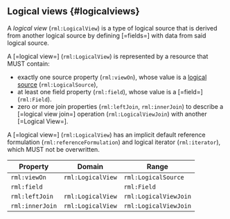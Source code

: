 ## Logical views {#logicalviews}

A <dfn>logical view</dfn> (`rml:LogicalView`) is a type of <!-- TODO link to logical source definition in IO? raise issue -->logical source that is derived from another <!-- TODO core or io, dependent on https://github.com/kg-construct/rml-lv/issues/7 and https://github.com/kg-construct/rml-lv/issues/14-->logical source by defining [=fields=] with data from said <!-- TODO io -->logical source.

A [=logical view=] (`rml:LogicalView`) is represented by a resource that MUST contain:
- exactly one <!-- TODO core or io, dependent on https://github.com/kg-construct/rml-lv/issues/7 and https://github.com/kg-construct/rml-lv/issues/14-->source property (`rml:viewOn`), whose value is a <!-- TODO core or io, dependent on https://github.com/kg-construct/rml-lv/issues/7 and https://github.com/kg-construct/rml-lv/issues/14-->[logical source](https://kg-construct.github.io/rml-io/spec/docs/#source-vocabulary) (`rml:LogicalSource`),
- at least one field property (`rml:field`), whose value is a [=field=] (`rml:Field`).
- zero or more join properties (`rml:leftJoin`, `rml:innerJoin`) to describe a [=logical view join=] operation (`rml:LogicalViewJoin`) with another [=Logical View=].

A [=logical view=] (`rml:LogicalView`) has an implicit default <!-- TODO core or io, dependent on https://github.com/kg-construct/rml-lv/issues/7 and https://github.com/kg-construct/rml-lv/issues/14-->reference formulation (`rml:referenceFormulation`) and logical iterator (`rml:iterator`), which MUST not be overwritten. 

| Property              | Domain             | Range                 |
|-----------------------|--------------------|-----------------------|
| `rml:viewOn` | `rml:LogicalView`  | `rml:LogicalSource`   |
| `rml:field`           |                    | `rml:Field`           |
| `rml:leftJoin`        | `rml:LogicalView`  | `rml:LogicalViewJoin` |
| `rml:innerJoin`       | `rml:LogicalView`  | `rml:LogicalViewJoin` |
